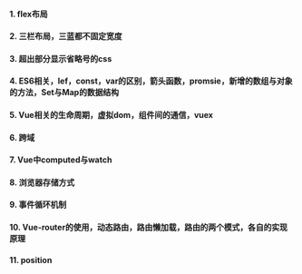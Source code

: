 #### 1. flex布局
#### 2. 三栏布局，三蓝都不固定宽度
#### 3. 超出部分显示省略号的css
#### 4. ES6相关，lef，const，var的区别，箭头函数，promsie，新增的数组与对象的方法，Set与Map的数据结构
#### 5. Vue相关的生命周期，虚拟dom，组件间的通信，vuex
#### 6. 跨域
#### 7. Vue中computed与watch
#### 8. 浏览器存储方式
#### 9. 事件循环机制
#### 10. Vue-router的使用，动态路由，路由懒加载，路由的两个模式，各自的实现原理
#### 11. position